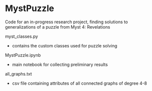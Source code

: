 # MystPuzzle

Code for an in-progress research project, finding solutions to generalizations of a puzzle from Myst 4: Revelations

myst_classes.py
  - contains the custom classes used for puzzle solving
  
MystPuzzle.ipynb
  - main notebook for collecting preliminary results 
  
all_graphs.txt
  - csv file containing attributes of all connected graphs of degree 4-8
